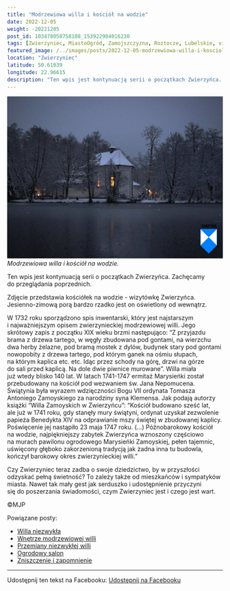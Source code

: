 ```yaml
---
title: "Modrzewiowa willa i kościół na wodzie"
date: 2022-12-05
weight: -20221205
post_id: 103478058758108_153922984016230
tags: [Zwierzyniec, MiastoOgród, Zamojszczyzna, Roztocze, Lubelskie, villarestituta, turystyka, dziedzictwo, zabytki, krajobrazy, kościoły]
featured_image: /../images/posts/2022-12-05-modrzewiowa-willa-i-kosciol-na-wodzie.jpg
location: "Zwierzyniec"
latitude: 50.61039
longitude: 22.96615
description: "Ten wpis jest kontynuacją serii o początkach Zwierzyńca. Zachęcamy do przeglądania poprzednich...."
---
```


![Modrzewiowa willa i kościół na wodzie.](/images/posts/2022-12-05-modrzewiowa-willa-i-kosciol-na-wodzie.jpg)
*Modrzewiowa willa i kościół na wodzie.*

Ten wpis jest kontynuacją serii o początkach Zwierzyńca. Zachęcamy do przeglądania poprzednich.

Zdjęcie przedstawia kościółek na wodzie - wizytówkę Zwierzyńca. Jesienno-zimową porą bardzo rzadko jest on oświetlony od wewnątrz.

W 1732 roku sporządzono spis inwentarski, który jest najstarszym i najważniejszym opisem zwierzynieckiej modrzewiowej willi. Jego skrótowy zapis z początku XIX wieku brzmi następująco:
“Z przyjazdu brama z drzewa tartego, w węgły zbudowana pod gontami, na wierzchu dwa herby żelazne, pod bramą mostek z dylów, budynek stary pod gontami nowopobity z drzewa tartego, pod którym ganek na ośmiu słupach, na którym kaplica etc. etc. Idąc przez schody na górę, drzwi na górze do sali przed kaplicą. Na dole dwie piwnice murowane”. Willa miała już wtedy blisko 140 lat.
W latach 1741-1747 ermitaż Marysieńki został przebudowany na kościół pod wezwaniem św. Jana Nepomucena. Świątynia była wyrazem wdzięczności Bogu VII ordynata Tomasza Antoniego Zamoyskiego za narodziny syna Klemensa. Jak podają autorzy książki “Willa Zamoyskich w Zwierzyńcu”:
“Kościół budowano sześć lat, ale już w 1741 roku, gdy stanęły mury świątyni, ordynat uzyskał zezwolenie papieża Benedykta XIV na odprawianie mszy świętej w zbudowanej kaplicy. Poświęcenie jej nastąpiło 23 maja 1747 roku. (...)
Późnobarokowy kościół na wodzie, najpiękniejszy zabytek Zwierzyńca wznoszony częściowo na murach pawilonu ogrodowego
Marysieńki Zamoyskiej, pełen tajemnic, uświęcony głęboko zakorzenioną tradycją jak żadna inna tu budowla, kończył barokowy okres zwierzynieckiej willi.”

Czy Zwierzyniec teraz zadba o swoje dziedzictwo, by w przyszłości odzyskać pełną świetność?
To zależy także od mieszkańców i sympatyków miasta.
Nawet tak mały gest jak serduszko i udostępnienie przyczyni się do poszerzania świadomości, czym Zwierzyniec jest i czego jest wart.



©MJP

Powiązane posty:
- [Willa niezwykła](/posts/willa-niezwykla)
- [Wnętrze modrzewiowej willi](/posts/wnetrze-modrzewiowej-willi)
- [Przemiany niezwykłej willi](/posts/przemiany-niezwyklej-willi)
- [Ogrodowy salon](/posts/ogrodowy-salon)
- [Zniszczenie i zapomnienie](/posts/zniszczenie-i-zapomnienie)


---

Udostępnij ten tekst na Facebooku:
[Udostępnij na Facebooku](https://www.facebook.com/sharer/sharer.php?u=https://stowarzyszeniewachniewskiej.pl/posts/modrzewiowa-willa-i-kosciol-na-wodzie)

<script type="application/ld+json">
{
  "@context": "https://schema.org",
  "@type": "BlogPosting",
  "headline": "Modrzewiowa willa i kościół na wodzie",
  "datePublished": "2022-12-05",
  "dateModified": "2022-12-05",
  "author": {
    "@type": "Person",
    "name": "Michał Jan Patyk"
  },
  "publisher": {
    "@type": "Organization",
    "name": "Stowarzyszenie im. Aleksandry Wachniewskiej",
    "logo": {
      "@type": "ImageObject",
      "url": "https://stowarzyszeniewachniewskiej.pl/images/logo/logo.svg"
    }
  },
  "mainEntityOfPage": {
    "@type": "WebPage",
    "@id": "https://stowarzyszeniewachniewskiej.pl/posts/modrzewiowa-willa-i-kosciol-na-wodzie"
  },
  "image": {
    "@type": "ImageObject",
    "url": "https://stowarzyszeniewachniewskiej.pl//images/posts/2022-12-05-modrzewiowa-willa-i-kosciol-na-wodzie.jpg"
  },
  "articleSection": "Dziedzictwo Kulturowe i Zabytki",
  "keywords": "[Zwierzyniec, MiastoOgród, Zamojszczyzna, Roztocze, Lubelskie, villarestituta, turystyka, dziedzictwo, zabytki, krajobrazy, kościoły]",
  "wordCount": 260,
  "articleBody": "Ten wpis jest kontynuacją serii o początkach Zwierzyńca. Zachęcamy do przeglądania poprzednich.\n\nZdjęcie przedstawia kościółek na wodzie - wizytówkę Zwierzyńca. Jesienno-zimową porą bardzo rzadko jest on oświetlony od wewnątrz.\n\nW 1732 roku sporządzono spis inwentarski, który jest najstarszym i najważniejszym opisem zwierzynieckiej modrzewiowej willi. Jego skrótowy zapis z początku XIX wieku brzmi następująco:\n“Z przyjazdu brama z drzewa tartego, w węgły zbudowana pod gontami, na wierzchu dwa herby żelazne, pod bramą mostek z dylów, budynek stary pod gontami nowopobity z drzewa tartego, pod którym ganek na ośmiu słupach, na którym kaplica etc. etc. Idąc przez schody na górę, drzwi na górze do sali przed kaplicą. Na dole dwie piwnice murowane”. Willa miała już wtedy blisko 140 lat.\nW latach 1741-1747 ermitaż Marysieńki został przebudowany na kościół pod wezwaniem św. Jana Nepomucena. Świątynia była wyrazem wdzięczności Bogu VII ordynata Tomasza Antoniego Zamoyskiego za narodziny syna Klemensa. Jak podają autorzy książki “Willa Zamoyskich w Zwierzyńcu”:\n“Kościół budowano sześć lat, ale już w 1741 roku, gdy stanęły mury świątyni, ordynat uzyskał zezwolenie papieża Benedykta XIV na odprawianie mszy świętej w zbudowanej kaplicy. Poświęcenie jej nastąpiło 23 maja 1747 roku. (...)\nPóźnobarokowy kościół na wodzie, najpiękniejszy zabytek Zwierzyńca wznoszony częściowo na murach pawilonu ogrodowego\nMarysieńki Zamoyskiej, pełen tajemnic, uświęcony głęboko zakorzenioną tradycją jak żadna inna tu budowla, kończył barokowy okres zwierzynieckiej willi.”\n\nCzy Zwierzyniec teraz zadba o swoje dziedzictwo, by w przyszłości odzyskać pełną świetność?\nTo zależy także od mieszkańców i sympatyków miasta.\nNawet tak mały gest jak serduszko i udostępnienie przyczyni się do poszerzania świadomości, czym Zwierzyniec jest i czego jest wart.\n\n\n\n©MJP",
  "description": "Ten wpis jest kontynuacją serii o początkach Zwierzyńca. Zachęcamy do przeglądania poprzednich....",
  "copyrightHolder": {
    "@type": "Person",
    "name": "Michał Jan Patyk"
  }
}
</script>
<script type="application/ld+json">
{
  "@context": "https://schema.org",
  "@type": "BreadcrumbList",
  "itemListElement": [
    {
      "@type": "ListItem",
      "position": 1,
      "name": "Home",
      "item": "https://stowarzyszeniewachniewskiej.pl"
    },
    {
      "@type": "ListItem",
      "position": 2,
      "name": "posts",
      "item": "https://stowarzyszeniewachniewskiej.pl/posts"
    },
    {
      "@type": "ListItem",
      "position": 3,
      "name": "Modrzewiowa willa i kościół na wodzie",
      "item": "https://stowarzyszeniewachniewskiej.pl/posts/modrzewiowa-willa-i-kosciol-na-wodzie"
    }
  ]
}
</script>
